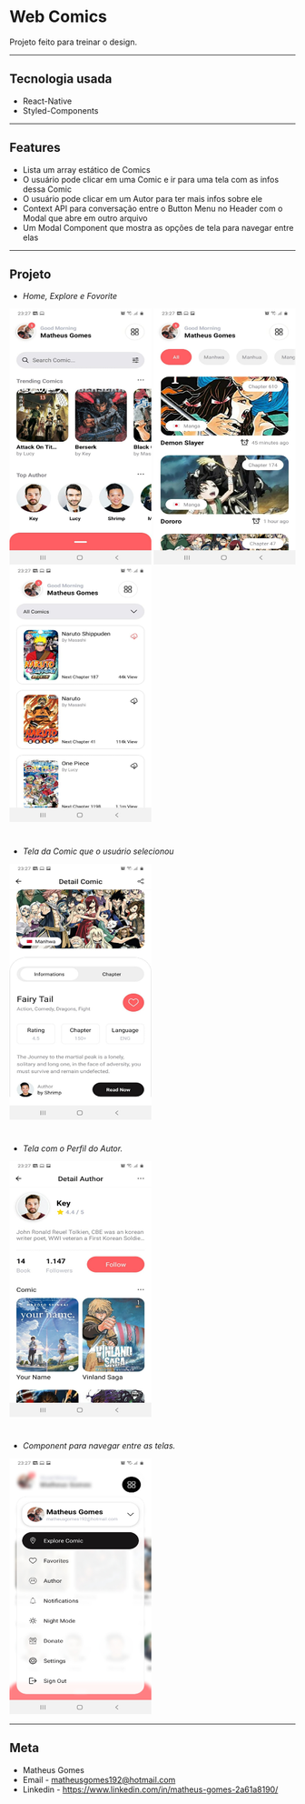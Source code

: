# **Web Comics**

Projeto feito para treinar o design.

---

## **Tecnologia usada**

- React-Native
- Styled-Components

---

## **Features**

- Lista um array estático de Comics
- O usuário pode clicar em uma Comic e ir para uma tela com as infos dessa Comic
- O usuário pode clicar em um Autor para ter mais infos sobre ele
- Context API para conversação entre o Button Menu no Header com o Modal que abre em outro arquivo
- Um Modal Component que mostra as opções de tela para navegar entre elas

---

## **Projeto**

- _Home, Explore e Fovorite_

<img src="src/assets/img/Tela WebComic (6).jpeg" width="250px" height="450px">
<img src="src/assets/img/Tela WebComic (3).jpeg" width="250px" height="450px">
<img src="src/assets/img/Tela WebComic (4).jpeg" width="250px" height="450px">

#

- _Tela da Comic que o usuário selecionou_

<img src="src/assets/img/Tela WebComic (5).jpeg" width="250px" height="450px">

#

- _Tela com o Perfil do Autor._

<img src="src/assets/img/Tela WebComic (1).jpeg" width="250px" height="450px">

#

- _Component para navegar entre as telas._

<img src="src/assets/img/Tela WebComic (2).jpeg" width="250px" height="450px">

---

## Meta

- Matheus Gomes
- Email - matheusgomes192@hotmail.com
- Linkedin - https://www.linkedin.com/in/matheus-gomes-2a61a8190/
